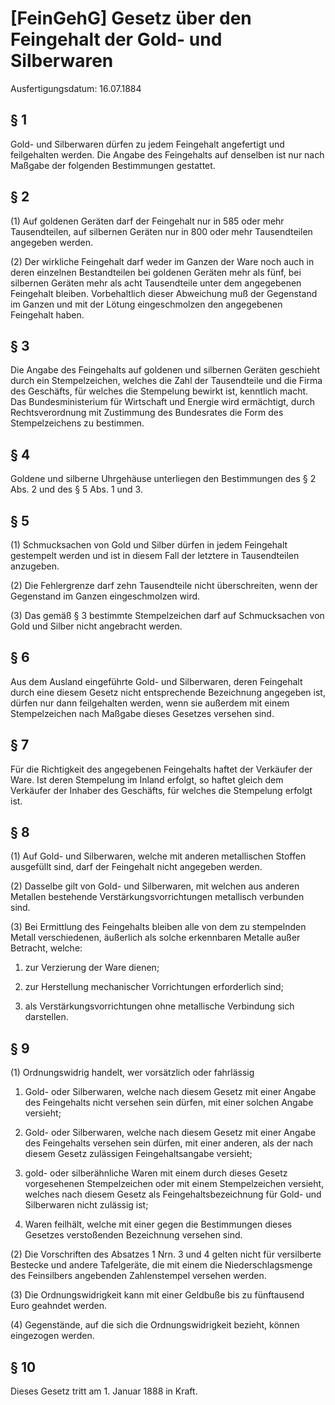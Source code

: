 # [FeinGehG] Gesetz über den Feingehalt der Gold- und Silberwaren

Ausfertigungsdatum: 16.07.1884

 

## § 1

Gold- und Silberwaren dürfen zu jedem Feingehalt angefertigt und feilgehalten werden. Die Angabe des Feingehalts auf denselben ist nur nach Maßgabe der folgenden Bestimmungen gestattet.


## § 2

(1) Auf goldenen Geräten darf der Feingehalt nur in 585 oder mehr Tausendteilen, auf silbernen Geräten nur in 800 oder mehr Tausendteilen angegeben werden.

(2) Der wirkliche Feingehalt darf weder im Ganzen der Ware noch auch in deren einzelnen Bestandteilen bei goldenen Geräten mehr als fünf, bei silbernen Geräten mehr als acht Tausendteile unter dem angegebenen Feingehalt bleiben. Vorbehaltlich dieser Abweichung muß der Gegenstand im Ganzen und mit der Lötung eingeschmolzen den angegebenen Feingehalt haben.


## § 3

Die Angabe des Feingehalts auf goldenen und silbernen Geräten geschieht durch ein Stempelzeichen, welches die Zahl der Tausendteile und die Firma des Geschäfts, für welches die Stempelung bewirkt ist, kenntlich macht. Das Bundesministerium für Wirtschaft und Energie wird ermächtigt, durch Rechtsverordnung mit Zustimmung des Bundesrates die Form des Stempelzeichens zu bestimmen.


## § 4

Goldene und silberne Uhrgehäuse unterliegen den Bestimmungen des § 2 Abs. 2 und des § 5 Abs. 1 und 3.


## § 5

(1) Schmucksachen von Gold und Silber dürfen in jedem Feingehalt gestempelt werden und ist in diesem Fall der letztere in Tausendteilen anzugeben.

(2) Die Fehlergrenze darf zehn Tausendteile nicht überschreiten, wenn der Gegenstand im Ganzen eingeschmolzen wird.

(3) Das gemäß § 3 bestimmte Stempelzeichen darf auf Schmucksachen von Gold und Silber nicht angebracht werden.


## § 6

Aus dem Ausland eingeführte Gold- und Silberwaren, deren Feingehalt durch eine diesem Gesetz nicht entsprechende Bezeichnung angegeben ist, dürfen nur dann feilgehalten werden, wenn sie außerdem mit einem Stempelzeichen nach Maßgabe dieses Gesetzes versehen sind.


## § 7

Für die Richtigkeit des angegebenen Feingehalts haftet der Verkäufer der Ware. Ist deren Stempelung im Inland erfolgt, so haftet gleich dem Verkäufer der Inhaber des Geschäfts, für welches die Stempelung erfolgt ist.


## § 8

(1) Auf Gold- und Silberwaren, welche mit anderen metallischen Stoffen ausgefüllt sind, darf der Feingehalt nicht angegeben werden.

(2) Dasselbe gilt von Gold- und Silberwaren, mit welchen aus anderen Metallen bestehende Verstärkungsvorrichtungen metallisch verbunden sind.

(3) Bei Ermittlung des Feingehalts bleiben alle von dem zu stempelnden Metall verschiedenen, äußerlich als solche erkennbaren Metalle außer Betracht, welche:

1. zur Verzierung der Ware dienen;

2. zur Herstellung mechanischer Vorrichtungen erforderlich sind;

3. als Verstärkungsvorrichtungen ohne metallische Verbindung sich darstellen.


## § 9

(1) Ordnungswidrig handelt, wer vorsätzlich oder fahrlässig

1. Gold- oder Silberwaren, welche nach diesem Gesetz mit einer Angabe des Feingehalts nicht versehen sein dürfen, mit einer solchen Angabe versieht;

2. Gold- oder Silberwaren, welche nach diesem Gesetz mit einer Angabe des Feingehalts versehen sein dürfen, mit einer anderen, als der nach diesem Gesetz zulässigen Feingehaltsangabe versieht;

3. gold- oder silberähnliche Waren mit einem durch dieses Gesetz vorgesehenen Stempelzeichen oder mit einem Stempelzeichen versieht, welches nach diesem Gesetz als Feingehaltsbezeichnung für Gold- und Silberwaren nicht zulässig ist;

4. Waren feilhält, welche mit einer gegen die Bestimmungen dieses Gesetzes verstoßenden Bezeichnung versehen sind.

(2) Die Vorschriften des Absatzes 1 Nrn. 3 und 4 gelten nicht für versilberte Bestecke und andere Tafelgeräte, die mit einem die Niederschlagsmenge des Feinsilbers angebenden Zahlenstempel versehen werden.

(3) Die Ordnungswidrigkeit kann mit einer Geldbuße bis zu fünftausend Euro geahndet werden.

(4) Gegenstände, auf die sich die Ordnungswidrigkeit bezieht, können eingezogen werden.


## § 10

Dieses Gesetz tritt am 1. Januar 1888 in Kraft.
